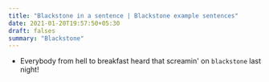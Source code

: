 ```yaml
---
title: "Blackstone in a sentence | Blackstone example sentences"
date: 2021-01-20T19:57:50+05:30
draft: falses
summary: "Blackstone"
---
```

- Everybody from hell to breakfast heard that screamin' on `blackstone` last night!
                 
